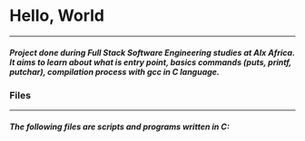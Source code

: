 # Hello, World
___
##### Project done during Full Stack **Software Engineering studies** at **Alx Africa**. It aims to learn about what is entry point, basics commands (puts, printf, putchar), compilation process with gcc in C language.

### Files
___
##### The following files are scripts and programs written in C:


